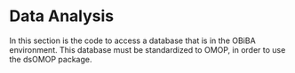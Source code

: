 # Data Analysis

In this section is the code to access a database that is in the OBiBA environment. This database must be standardized to OMOP, in order to use the dsOMOP package.